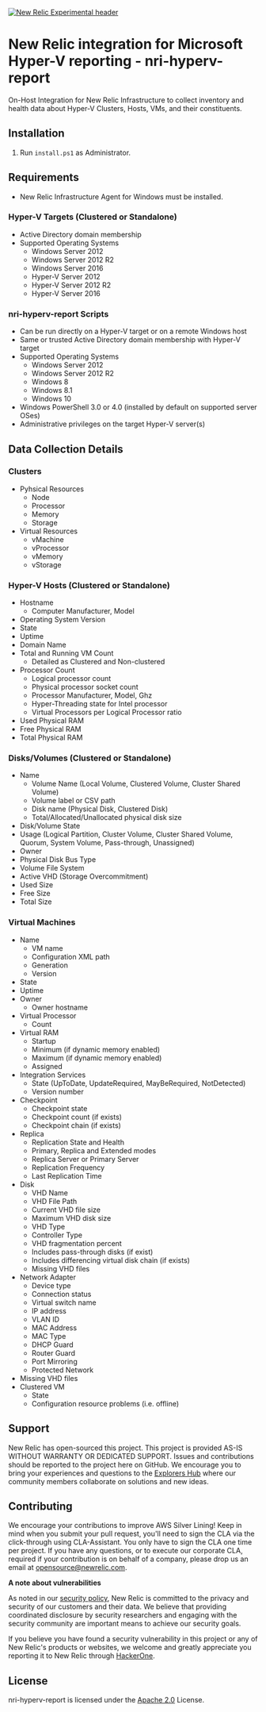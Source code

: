 [![New Relic Experimental header](https://github.com/newrelic/opensource-website/raw/master/src/images/categories/Experimental.png)](https://opensource.newrelic.com/oss-category/#new-relic-experimental)

# New Relic integration for Microsoft Hyper-V reporting - nri-hyperv-report

On-Host Integration for New Relic Infrastructure to collect inventory and health data about Hyper-V Clusters, Hosts, VMs, and their constituents.

## Installation

1. Run `install.ps1` as Administrator.

## Requirements

* New Relic Infrastructure Agent for Windows must be installed.

### Hyper-V Targets (Clustered or Standalone)
  * Active Directory domain membership
  * Supported Operating Systems
    - Windows Server 2012
    - Windows Server 2012 R2
    - Windows Server 2016
    - Hyper-V Server 2012
    - Hyper-V Server 2012 R2
    - Hyper-V Server 2016

### nri-hyperv-report Scripts
  * Can be run directly on a Hyper-V target or on a remote Windows host
  * Same or trusted Active Directory domain membership with Hyper-V target
  * Supported Operating Systems
    - Windows Server 2012
    - Windows Server 2012 R2
    - Windows 8
    - Windows 8.1
    - Windows 10
  * Windows PowerShell 3.0 or 4.0 (installed by default on supported server OSes)
  * Administrative privileges on the target Hyper-V server(s)

## Data Collection Details

### Clusters
  * Pyhsical Resources
    - Node
    - Processor
    - Memory
    - Storage
  * Virtual Resources
    - vMachine
    - vProcessor
    - vMemory
    - vStorage

### Hyper-V Hosts (Clustered or Standalone)
  * Hostname
    - Computer Manufacturer, Model
  * Operating System Version
  * State
  * Uptime
  * Domain Name
  * Total and Running VM Count
    - Detailed as Clustered and Non-clustered
  * Processor Count
    - Logical processor count
    - Physical processor socket count
    - Processor Manufacturer, Model, Ghz
    - Hyper-Threading state for Intel processor
    - Virtual Processors per Logical Processor ratio
  * Used Physical RAM
  * Free Physical RAM
  * Total Physical RAM

### Disks/Volumes (Clustered or Standalone)
  * Name
    - Volume Name (Local Volume, Clustered Volume, Cluster Shared Volume)
    - Volume label or CSV path
    - Disk name (Physical Disk, Clustered Disk)
    - Total/Allocated/Unallocated physical disk size
  * Disk/Volume State
  * Usage (Logical Partition, Cluster Volume, Cluster Shared Volume, Quorum, System Volume, Pass-through, Unassigned)
  * Owner
  * Physical Disk Bus Type
  * Volume File System
  * Active VHD (Storage Overcommitment)
  * Used Size
  * Free Size
  * Total Size

### Virtual Machines
  * Name
    - VM name
    - Configuration XML path
    - Generation
    - Version
  * State
  * Uptime
  * Owner
    * Owner hostname
  * Virtual Processor
    * Count
  * Virtual RAM
    - Startup
    - Minimum (if dynamic memory enabled)
    - Maximum (if dynamic memory enabled)
    - Assigned
  * Integration Services
    - State (UpToDate, UpdateRequired, MayBeRequired, NotDetected)
    - Version number
  * Checkpoint
    - Checkpoint state
    - Checkpoint count (if exists)
    - Checkpoint chain (if exists)
  * Replica
    - Replication State and Health
    - Primary, Replica and Extended modes
    - Replica Server or Primary Server
    - Replication Frequency
    - Last Replication Time
  * Disk
    - VHD Name
    - VHD File Path
    - Current VHD file size
    - Maximum VHD disk size
    - VHD Type
    - Controller Type
    - VHD fragmentation percent
    - Includes pass-through disks (if exist)
    - Includes differencing virtual disk chain (if exists)
    - Missing VHD files
  * Network Adapter
    - Device type
    - Connection status
    - Virtual switch name
    - IP address
    - VLAN ID
    - MAC Address
    - MAC Type
    - DHCP Guard
    - Router Guard
    - Port Mirroring
    - Protected Network
  * Missing VHD files
  * Clustered VM
    - State
    - Configuration resource problems (i.e. offline)

## Support

New Relic has open-sourced this project. This project is provided AS-IS WITHOUT WARRANTY OR DEDICATED SUPPORT. Issues and contributions should be reported to the project here on GitHub. We encourage you to bring your experiences and questions to the [Explorers Hub](https://discuss.newrelic.com) where our community members collaborate on solutions and new ideas.

## Contributing

We encourage your contributions to improve AWS Silver Lining! Keep in mind when you submit your pull request, you'll need to sign the CLA via the click-through using CLA-Assistant. You only have to sign the CLA one time per project. If you have any questions, or to execute our corporate CLA, required if your contribution is on behalf of a company, please drop us an email at opensource@newrelic.com.

**A note about vulnerabilities**

As noted in our [security policy](../../security/policy), New Relic is committed to the privacy and security of our customers and their data. We believe that providing coordinated disclosure by security researchers and engaging with the security community are important means to achieve our security goals.

If you believe you have found a security vulnerability in this project or any of New Relic's products or websites, we welcome and greatly appreciate you reporting it to New Relic through [HackerOne](https://hackerone.com/newrelic).

## License

nri-hyperv-report is licensed under the [Apache 2.0](http://apache.org/licenses/LICENSE-2.0.txt) License.

